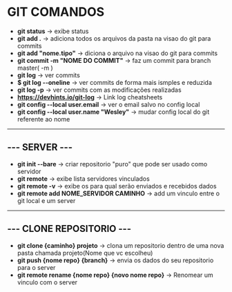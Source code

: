 # GIT COMANDOS

- **git status** -> exibe status
- **git add .** -> adiciona todos os arquivos da pasta na visao do git para commits
- **git add "nome.tipo"** -> diciona o arquivo na visao do git para commits
- **git commit -m "NOME DO COMMIT"** -> faz um commit para branch master( -m )
- **git log** -> ver commits
- **$ git log --oneline** -> ver commits de forma mais ismples e reduzida
- **git log -p** -> ver commits com as modificações realizadas
- **https://devhints.io/git-log** 		     -> Link log cheatsheets
- **git config --local user.email** -> ver o email salvo no config local
- **git config --local user.name "Wesley"** -> mudar config local do git referente ao nome

---

## --- SERVER ---

- **git init --bare** -> criar repositorio "puro" que pode ser usado como servidor
- **git remote** -> exibe lista servidores vinculados
- **git remote -v** -> exibe os para qual serão enviados e recebidos dados
- **git remote add NOME_SERVIDOR CAMINHO** -> add um vinculo entre o git local e um server

---

## --- CLONE REPOSITORIO --- 

- **git clone {caminho} projeto** -> clona um repositorio dentro de uma nova pasta chamada projeto(Nome que vc escolheu)
- **git push {nome repo} {branch}** -> envia os dados do seu repositorio para o server
- **git remote rename {nome repo} {novo nome repo}** -> Renomear um vinculo com o server


